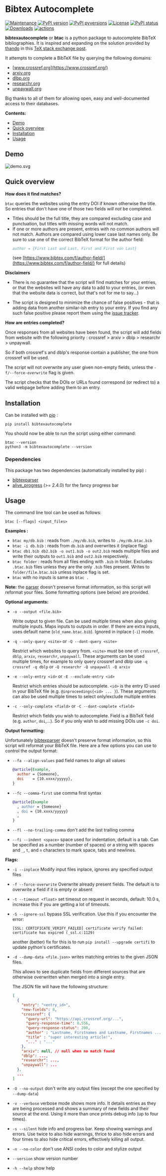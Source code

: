 # Bibtex Autocomplete

[![Maintenance](https://img.shields.io/badge/Maintained%3F-yes-brightgreen.svg)](https://github.com/dlesbre/bibtex-autocomplete/graphs/commit-activity)
[![PyPI version](https://img.shields.io/pypi/v/bibtexautocomplete.svg)](https://pypi.python.org/pypi/bibtexautocomplete/)
[![PyPI pyversions](https://img.shields.io/pypi/pyversions/bibtexautocomplete.svg)](https://pypi.python.org/pypi/bibtexautocomplete/)
[![License](https://img.shields.io/pypi/l/bibtexautocomplete.svg)](https://github.com/dlesbre/bibtex-autocomplete/blob/master/LICENSE)
[![PyPI status](https://img.shields.io/pypi/status/bibtexautocomplete.svg)](https://pypi.python.org/pypi/bibtexautocomplete/)
[![Downloads](https://pepy.tech/badge/bibtexautocomplete)](https://pepy.tech/project/bibtexautocomplete)
[![actions](https://img.shields.io/github/workflow/status/dlesbre/bibtex-autocomplete/Python%20application?label=tests)](https://github.com/dlesbre/bibtex-autocomplete/actions/workflows/python-app.yml)

**bibtexautocomplete** or **btac** is a python package to autocomplete BibTeX bibliographies.
It is inspired and expanding on the solution provided by [thando](https://tex.stackexchange.com/users/182467/thando) in this [TeX stack exchange post](https://tex.stackexchange.com/questions/6810/automatically-adding-doi-fields-to-a-hand-made-bibliography).

It attempts to complete a BibTeX file by querying the following domains:
- [www.crossref.org](https://www.crossref.org/)
- [arxiv.org](https://arxiv.org/)
- [dlbp.org](https://dlbp.org)
- [researchr.org](https://researchr.org/)
- [unpaywall.org](https://unpaywall.org/)

Big thanks to all of them for allowing open, easy and well-documented access to their databases.

**Contents:**

- [Demo](#demo)
- [Quick overview](#quick-overview)
- [Installation](#installation)
- [Usage](#usage)

## Demo

![demo.svg](https://raw.githubusercontent.com/dlesbre/bibtex-autocomplete/2d1a01f5ec94c8af9c2f3c1a810eca51bb4cce74/imgs/demo.svg)

## Quick overview

**How does it find matches?**

`btac` queries the websites using the entry DOI if known otherwise the title. So entries that don't have one of those two fields *will not* be completed.
- Titles should be the full title, they are compared excluding case and punctuation, but titles with missing words will not match.
- If one or more authors are present, entries with no common authors will not match. Authors are compared using lower case last names only. Be sure to use one of the correct BibTeX format for the author field:
  ```bibtex
  author = {First Last and Last, First and First von Last}
  ```
  (see [https://www.bibtex.com/f/author-field/](https://www.bibtex.com/f/author-field/) for full details)

**Disclaimers**

- There is no guarantee that the script will find matches for your entries, or that the websites will have any data to add to your entries, (or even that the website data is correct, but that's not for me to say...)

- The script is designed to minimize the chance of false positives - that is adding data from another similar-ish entry to your entry. If you find any such false positive please report them using the [issue tracker](https://github.com/dlesbre/bibtex-autocomplete/issues).

**How are entries completed?**

Once responses from all websites have been found, the script will add fields from website with the following priority : crossref > arxiv > dblp > researchr > unpaywall.

So if both crossref's and dblp's response contain a publisher, the one from crossref will be used.

The script will not overwrite any user given non-empty fields, unless the `-f/--force-overwrite` flag is given.

The script checks that the DOIs or URLs found correspond (or redirect to) a valid webpage before adding them to an entry.

## Installation

Can be installed with [pip](https://pypi.org/project/pip/) :

```console
pip install bibtexautocomplete
```

You should now be able to run the script using either command:

```console
btac --version
python3 -m bibtexautocomplete --version
```

### Dependencies

This package has two dependencies (automatically installed by pip) :

- [bibtexparser](https://bibtexparser.readthedocs.io/)
- [alive_progress](https://github.com/rsalmei/alive-progress) (>= 2.4.0) for the fancy progress bar

## Usage

The command line tool can be used as follows:
```console
btac [--flags] <input_files>
```

**Examples :**

- `btac my/db.bib` : reads from `./my/db.bib`, writes to `./my/db.btac.bib`
- `btac -i db.bib` : reads from `db.bib` and overwrites it (inplace flag)
- `btac db1.bib db2.bib -o out1.bib -o out2.bib` reads multiple files and write their outputs to `out1.bib` and `out2.bib` respectively.
- `btac folder` : reads from all files ending with `.bib` in folder.
  Excludes `.btac.bib` files unless they are the only `.bib` files present.
  Writes to `folder/file.btac.bib` unless inplace flag is set.
- `btac` with no inputs is same as `btac .`

**Note:** the [parser](https://pypi.org/project/bibtexparser/) doesn't preserve format information, so this script will reformat your files. Some formatting options (see below) are provided.

**Optional arguments:**

- `-o --output <file.bib>`

  Write output to given file. Can be used multiple times when also giving multiple inputs. Maps inputs to outputs in order. If there are extra inputs, uses default name (`old_name.btac.bib`). Ignored in inplace (`-i`) mode.

- `-q --only-query <site>` or `-Q --dont-query <site>`

  Restrict which websites to query from. `<site>` must be one of: `crossref`, `dblp`, `arxiv`, `researchr`, `unpaywall`. These arguments can be used multiple times, for example to only query crossref and dblp use `-q crossref -q dblp` or `-Q researchr -Q unpaywall -Q arxiv`

- `-e --only-entry <id>` or `-E --exclude-entry <id>`

  Restrict which entries should be autocomplete. `<id>` is the entry ID used in your BibTeX file (e.g. `@inproceedings{<id> ... }`). These arguments can also be used multiple times to select only/exclude multiple entries

- `-c --only-complete <field>` or `-C --dont-complete <field>`

  Restrict which fields you wish to autocomplete. Field is a BibTeX field (e.g. `author`, `doi`,...). So if you only wish to add missing DOIs use `-c doi`.

**Output formatting:**

Unfortunately [bibtexparser](https://pypi.org/project/bibtexparser/) doesn't preserve format information, so this script will reformat your BibTeX file.
Here are a few options you can use to control the output format:

- `--fa --align-values` pad field names to align all values

  ```bibtex
  @article{Example,
    author = {Someone},
    doi    = {10.xxxx/yyyyy},
  }
  ```

- `--fc --comma-first` use comma first syntax

  ```bibtex
  @article{Example
    , author = {Someone}
    , doi = {10.xxxx/yyyyy}
    ,
  }
  ```

- `--fl --no-trailing-comma` don't add the last trailing comma
- `--fi --indent <space>` space used for indentation, default is a tab.
  Can be specified as a number (number of spaces) or a string with spaces
  and `_`, `t`, and `n` characters to mark space, tabs and newlines.

**Flags:**
- `-i --inplace` Modify input files inplace, ignores any specified output files
- `-f --force-overwrite` Overwrite already present fields. The default is to overwrite a field if it is empty or absent
- `-t --timeout <float>` set timeout on request in seconds, default: 10.0 s, increase this if you are getting a lot of timeouts.
- `-S --ignore-ssl` bypass SSL verification. Use this if you encounter the error:
  ```
  [SSL: CERTIFICATE_VERIFY_FAILED] certificate verify failed: certificate has expired (_ssl.c:1129)
  ```
  another (better) fix for this is to run `pip install --upgrade certifi` to update python's certificates.

- `-d --dump-data <file.json>` writes matching entries to the given JSON files.

  This allows to see duplicate fields from different sources that are otherwise overwritten when merged into a single entry.

  The JSON file will have the following structure:

  ```json
  [
    {
      "entry": "<entry_id>",
      "new-fields": 8,
      "crossref": {
        "query-url": "https://api.crossref.org/...",
        "query-response-time": 0.556,
        "query-response-status": 200,
        "author" : "Lastname, Firstnames and Lastname, Firstnames ...",
        "title" : "super interesting article!",
        "..." : "..."
      },
      "arxiv": null, // null when no match found
      "dblp": ...,
      "researchr": ...,
      "unpaywall": ...
    },
    ...
  ]
  ```

- `-O --no-output` don't write any output files (except the one specified by `--dump-data`)

- `-v --verbose` verbose mode shows more info. It details entries as they are being processed and shows a summary of new fields and their source at the end. Using it more than once prints debug info (up to four times).
- `-s --silent` hide info and progress bar. Keep showing warnings and errors. Use twice to also hide warnings, thrice to also hide errors and four times to also hide critical errors, effectively killing all output.
- `-n --no-color` don't use ANSI codes to color and stylize output

- `--version` show version number
- `-h --help` show help
